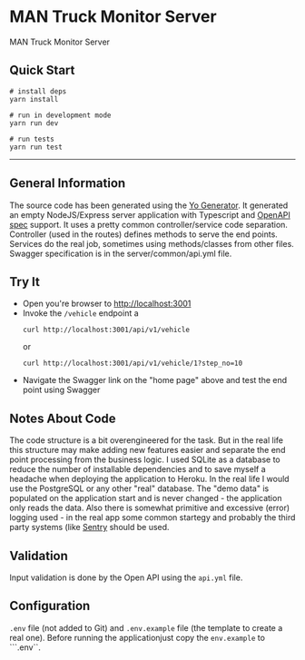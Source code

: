 # MAN Truck Monitor Server

MAN Truck Monitor Server

## Quick Start

```shell
# install deps
yarn install

# run in development mode
yarn run dev

# run tests
yarn run test
```

---

## General Information
The source code has been generated using the [Yo Generator](https://github.com/cdimascio/generator-express-no-stress-typescript). It generated an empty NodeJS/Express server application with Typescript and [OpenAPI spec](https://swagger.io/specification/) support. It uses a pretty common controller/service code separation. Controller (used in the routes) defines methods to serve the end points. Services do the real job, sometimes using methods/classes from other files. Swagger specification is in the server/common/api.yml file.

## Try It
* Open you're browser to [http://localhost:3001](http://localhost:3001)
* Invoke the `/vehicle` endpoint a
  ```shell
  curl http://localhost:3001/api/v1/vehicle
  ```
  or
  ```shell
  curl http://localhost:3001/api/v1/vehicle/1?step_no=10
  ```
* Navigate the Swagger link on the "home page" above and test the end point using Swagger
 
## Notes About Code
The code structure is a bit overengineered for the task. But in the real life this structure may make adding new features easier and separate the end point processing from the business logic.
I used SQLite as a database to reduce the number of installable dependencies and to save myself a headache when deploying
the application to Heroku. In the real life I would use the PostgreSQL or any other "real" database.
The "demo data" is populated on the application start and is never changed - the application only reads the data.
Also there is somewhat primitive and excessive (error) logging used - in the real app some common startegy and probably the third party systems (like [Sentry](https://www.sentry.io) should be used.

## Validation
Input validation is done by the Open API using the ```api.yml``` file.

## Configuration
```.env``` file (not added to Git) and ```.env.example``` file (the template to create a real one). Before running the applicationjust copy the ```env.example``` to ```.env``.
